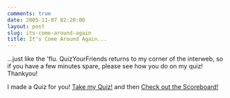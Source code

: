 ```yaml
---
comments: true
date: 2005-11-07 02:20:00
layout: post
slug: its-come-around-again
title: It's Come Around Again...
---
```


...just like the 'flu.  QuizYourFriends returns to my corner of the interweb, so if you have a few minutes spare, please see how you do on my quiz!  Thankyou!  

I made a Quiz for you! <A HREF="http://www.quizyourfriends.com/yourquiz_IM.php?quizname=051106201836-841689">Take my Quiz!</A> and then <A HREF="http://www.quizyourfriends.com/scoreboard.php?quizname=051106201836-841689">Check out the Scoreboard!</A>
